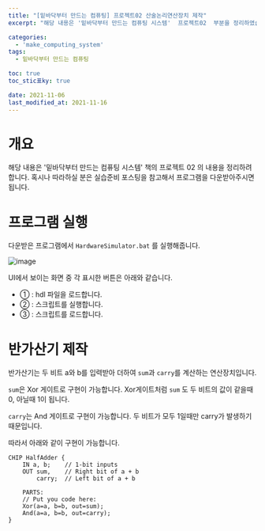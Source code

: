 ```yaml
---
title: "[밑바닥부터 만드는 컴퓨팅] 프로젝트02 산술논리연산장치 제작"
excerpt: "해당 내용은 '밑바닥부터 만드는 컴퓨팅 시스템'  프로젝트02  부분을 정리하였습니다. "

categories:
  - 'make_computing_system'
tags:
  - 밑바닥부터 만드는 컴퓨팅

toc: true
toc_stic표ky: true

date: 2021-11-06
last_modified_at: 2021-11-16
---
```


# 개요 

해당 내용은 '밑바닥부터 만드는 컴퓨팅 시스템' 책의 프로젝트 02 의 내용을 정리하려 합니다. 
혹시나 따라하실 분은 실습준비 포스팅을 참고해서 프로그램을 다운받아주시면 됩니다. 

# 프로그램 실행 

다운받은 프로그램에서 `HardwareSimulator.bat` 를 실행해줍니다. 

![image](https://user-images.githubusercontent.com/35713051/142761388-9d8c0dc9-0cfb-4c4e-bdde-8b2fc20c87d3.png)

UI에서 보이는 화면 중 각 표시한 버튼은 아래와 같습니다. 

* ① : hdl 파일을 로드합니다. 
* ② : 스크립트를 실행합니다. 
* ③ : 스크립트를 로드합니다. 

# 반가산기 제작

반가산기는 두 비트 a와 b를 입력받아 더하여 `sum`과 `carry`를 계산하는 연산장치입니다. 

`sum`은 Xor 게이트로 구현이 가능합니다. 
Xor게이트처럼 `sum` 도 두 비트의 값이 같을때 0, 아닐때 1이 됩니다. 

`carry`는 And 게이트로 구현이 가능합니다. 
두 비트가 모두 1일때만 carry가 발생하기 때문입니다. 

따라서 아래와 같이 구현이 가능합니다.

```
CHIP HalfAdder {
    IN a, b;    // 1-bit inputs
    OUT sum,    // Right bit of a + b 
        carry;  // Left bit of a + b

    PARTS:
    // Put you code here:
    Xor(a=a, b=b, out=sum);
    And(a=a, b=b, out=carry);
}

```
